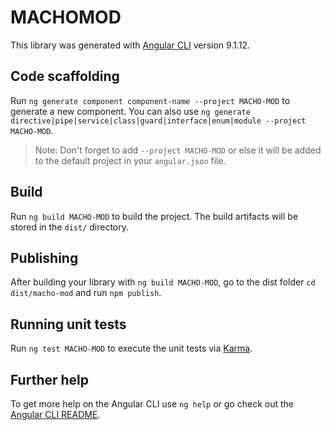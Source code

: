 # MACHOMOD

This library was generated with [Angular CLI](https://github.com/angular/angular-cli) version 9.1.12.

## Code scaffolding

Run `ng generate component component-name --project MACHO-MOD` to generate a new component. You can also use `ng generate directive|pipe|service|class|guard|interface|enum|module --project MACHO-MOD`.
> Note: Don't forget to add `--project MACHO-MOD` or else it will be added to the default project in your `angular.json` file. 

## Build

Run `ng build MACHO-MOD` to build the project. The build artifacts will be stored in the `dist/` directory.

## Publishing

After building your library with `ng build MACHO-MOD`, go to the dist folder `cd dist/macho-mod` and run `npm publish`.

## Running unit tests

Run `ng test MACHO-MOD` to execute the unit tests via [Karma](https://karma-runner.github.io).

## Further help

To get more help on the Angular CLI use `ng help` or go check out the [Angular CLI README](https://github.com/angular/angular-cli/blob/master/README.md).
